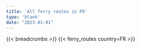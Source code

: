 ```yaml
---
title: 'All ferry routes in FR'
type: 'blank'
date: "2023-01-01"
---
```


{{< breadcrumbs >}}
{{< ferry_routes country=FR >}}
